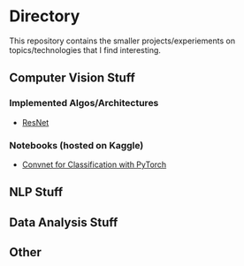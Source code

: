 # Directory
This repository contains the smaller projects/experiements on topics/technologies that I find interesting. 

## Computer Vision Stuff

### Implemented Algos/Architectures
- [ResNet](https://github.com/jytan17/miscellaneous/blob/main/computer_vision/resnet_implementation.py)

### Notebooks (hosted on Kaggle)
- [Convnet for Classification with PyTorch](https://www.kaggle.com/junyongtan/cnns-for-classification#Convnets-for-Classification-with-PyTorch)


## NLP Stuff

## Data Analysis Stuff

## Other
